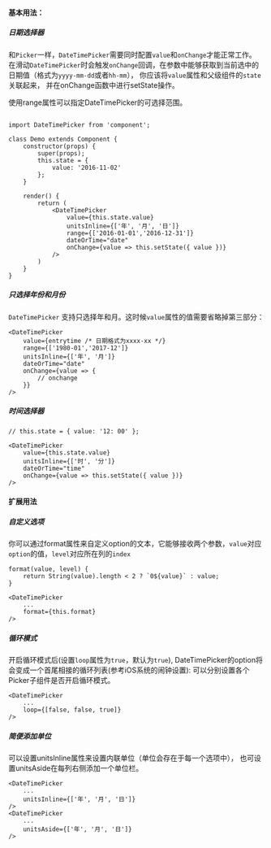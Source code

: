#### 基本用法：
##### 日期选择器

和`Picker`一样，`DateTimePicker`需要同时配置`value`和`onChange`才能正常工作。
在滑动`DateTimePicker`时会触发`onChange`回调，在参数中能够获取到当前选中的日期值（格式为`yyyy-mm-dd`或者`hh-mm`），
你应该将`value`属性和父级组件的`state`关联起来，
并在onChange函数中进行setState操作。

使用range属性可以指定DateTimePicker的可选择范围。

```

import DateTimePicker from 'component';

class Demo extends Component {
    constructor(props) {
        super(props);
        this.state = {
            value: '2016-11-02'
        };
    }

    render() {
        return (
            <DateTimePicker
                value={this.state.value}
                unitsInline={['年', '月', '日']}
                range={['2016-01-01','2016-12-31']}
                dateOrTime="date"
                onChange={value => this.setState({ value })}
            />
        )
    }
}
```

##### 只选择年份和月份

`DateTimePicker` 支持只选择年和月。这时候`value`属性的值需要省略掉第三部分：

```
<DateTimePicker
    value={entrytime /* 日期格式为xxxx-xx */}
    range={['1980-01','2017-12']}
    unitsInline={['年', '月']}
    dateOrTime="date"
    onChange={value => {
        // onchange
    }}
/>
```

##### 时间选择器

```
// this.state = { value: '12: 00' };

<DateTimePicker
    value={this.state.value}
    unitsInline={['时', '分']}
    dateOrTime="time"
    onChange={value => this.setState({ value })}
/>
```

#### 扩展用法
##### 自定义选项

你可以通过format属性来自定义option的文本，它能够接收两个参数，`value`对应`option`的值，`level`对应所在列的`index`
```
format(value, level) {
    return String(value).length < 2 ? `0${value}` : value;
}

<DateTimePicker
    ...
    format={this.format}
/>
```

##### 循环模式

开启循环模式后(设置`loop`属性为`true`，默认为`true`),
DateTimePicker的option将会变成一个首尾相接的循环列表(参考iOS系统的闹钟设置):
可以分别设置各个Picker子组件是否开启循环模式。
```
<DateTimePicker
    ...
    loop={[false, false, true]}
/>
```

##### 简便添加单位

可以设置unitsInline属性来设置内联单位（单位会存在于每一个选项中），
也可设置unitsAside在每列右侧添加一个单位栏。
```
<DateTimePicker
    ...
    unitsInline={['年', '月', '日']}
/>
<DateTimePicker
    ...
    unitsAside={['年', '月', '日']}
/>
```


